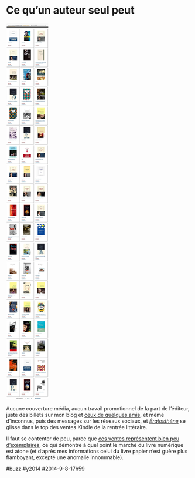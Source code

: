 # Ce qu’un auteur seul peut

![](_i/AmazonTop.webp)

Aucune couverture média, aucun travail promotionnel de la part de l’éditeur, juste des billets sur mon blog et [ceux de quelques amis](../../page/eratosthene/ertosthene-revue-de-presse), et même d’inconnus, puis des messages sur les réseaux sociaux, et *[Ératosthène](../../page/eratosthene)* se glisse dans le top des ventes Kindle de la rentrée littéraire.

Il faut se contenter de peu, parce que [ces ventes représentent bien peu d’exemplaires](../../page/eratosthene/eratosthene-statistiques), ce qui démontre à quel point le marché du livre numérique est atone (et d’après mes informations celui du livre papier n’est guère plus flamboyant, excepté une anomalie innommable).

#buzz #y2014 #2014-9-8-17h59
